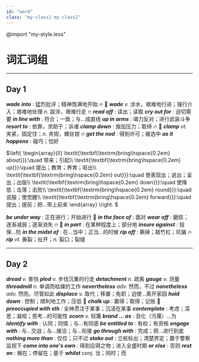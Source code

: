 ```yaml
---
id: "word"
class: "my-class1 my-class2"
---
```



@import "my-style.less"

# 词汇词组

---

## Day 1

***wade into*** : 猛烈批评；精神饱满地开始 :fire: :baby:
***wade*** *v.* 涉水，艰难地行进；强行介入；艰难地处理 *n.* 跋涉，艰难行走 :fire:
***read off*** : 读出；读取
***cry out for*** : 迫切需要
***in line with*** : 符合；一致；与...成直线
***up in arms*** : 竭力反对；进行武装斗争
***resort to*** : 依靠，求助于；诉诸
***clamp down*** : 施加压力；取缔 :fire: :baby:
***clamp*** *vt.* 夹紧，固定住；*n.* 夹钳，螺丝钳 :fire:
***get the nod*** : 得到许可；被选中
***as it happens*** : 碰巧；恰好

$\left\{
    \begin{array}{ll}
    \textit{\textbf{\textrm{bring\hspace{0.2em} about}}}:\quad 带来；引起\\\\
    \textit{\textbf{\textrm{bring\hspace{0.2em} up}}}:\quad 提出；教育；养育；呕出\\\\
    \textit{\textbf{\textrm{bring\hspace{0.2em} out}}}:\quad 使表现出；说出；呈出；出版\\\\
    \textit{\textbf{\textrm{bring\hspace{0.2em} down}}}:\quad 使降低；击落；击败\\\\
    \textit{\textbf{\textrm{bring\hspace{0.2em} round}}}:\quad 说服；使觉醒\\\\
    \textit{\textbf{\textrm{bring\hspace{0.2em} forward}}}:\quad 提出；提前；把...带上前来
    \end{array}
    \right.
$

***be under way*** : 正在进行；开始进行 :baby:
***in the face of*** : 面对
***wear off*** : 磨损；逐渐减弱；逐渐消失 :fire: :baby:
***in part*** : 在某种程度上；部分地
***insure against*** : 投保...险
***in the midst of*** : 在...当中；正当...的时候
***rip off*** : 撕掉；敲竹杠；坑骗 :fire:
***rip*** *vt.* 撕裂；扯开；*n.* 裂口；裂缝

---

## Day 2

***dread*** *v.* 害怕
***plod*** *v.* 步伐沉重的行走
***detachment*** *n.* 疏离
***gauge*** *v.* 测量
***threadmill*** *n.* 单调而枯燥的工作
***nevertheless*** *adv.* 然而，不过
***nonetheless*** *adv.* 然而，尽管如此
***displace*** *v.* 取代；移置；免职；迫使...离开家园
***hold down*** : 控制；顺利地工作；压低 :baby:
***chalk up*** : 赢得；取得；记账 :baby:
***preoccupied with sth*** : 全神贯注于某事；沉浸在某事
***contemplate*** : 考虑；深思；凝视；思考...的可能性
***scorn*** *v.* 轻蔑
***brand ... as*** : 丑化（污蔑）...为
***identify with*** : 认同；同情；与...有同感
***be entitled to*** : 有权；有资格
***engage with*** : 与...交战；与...接洽；与...衔接
***go through with*** : 完成；把...进行到底
***nothing more than*** : 仅仅；只不过
***stake out*** : 立桩标出；清楚界定；置于警察监视下
***come into one's own*** : 得到应得之物；进入全盛时期
***or else*** : 否则
***rest on*** : 搁在；停留在；基于
***whilst*** *conj.* 当；同时；而